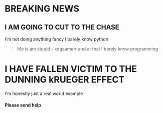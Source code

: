 # BREAKING NEWS  
## I AM GOING TO CUT TO THE CHASE  
I'm not doing anything fancy
I barely know python
> Me is am stupid - xdgaamerr
and at that I barely know programming
# I HAVE FALLEN VICTIM TO THE DUNNING kRUEGER EFFECT
I'm honestly just a real world example
#### Please send help


<!---
xdgaamerr/xdgaamerr is a ✨ special ✨ repository because its `README.md` (this file) appears on your GitHub profile.
You can click the Preview link to take a look at your changes.
--->
